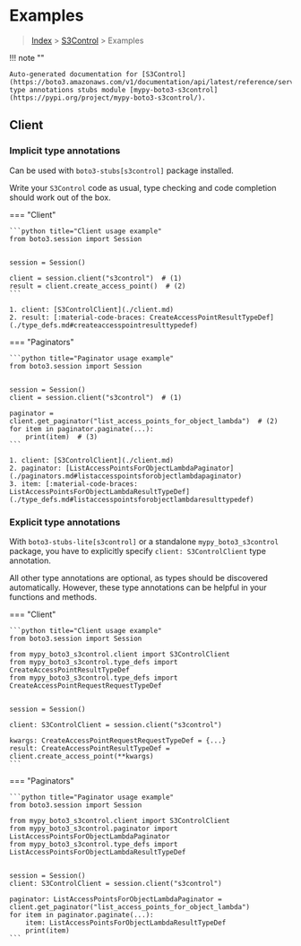 # Examples

> [Index](../README.md) > [S3Control](./README.md) > Examples

!!! note ""

    Auto-generated documentation for [S3Control](https://boto3.amazonaws.com/v1/documentation/api/latest/reference/services/s3control.html#S3Control)
    type annotations stubs module [mypy-boto3-s3control](https://pypi.org/project/mypy-boto3-s3control/).

## Client

### Implicit type annotations

Can be used with `boto3-stubs[s3control]` package installed.

Write your `S3Control` code as usual,
type checking and code completion should work out of the box.


=== "Client"

    ```python title="Client usage example"
    from boto3.session import Session


    session = Session()

    client = session.client("s3control")  # (1)
    result = client.create_access_point()  # (2)
    ```

    1. client: [S3ControlClient](./client.md)
    2. result: [:material-code-braces: CreateAccessPointResultTypeDef](./type_defs.md#createaccesspointresulttypedef) 



=== "Paginators"

    ```python title="Paginator usage example"
    from boto3.session import Session


    session = Session()
    client = session.client("s3control")  # (1)

    paginator = client.get_paginator("list_access_points_for_object_lambda")  # (2)
    for item in paginator.paginate(...):
        print(item)  # (3)
    ```

    1. client: [S3ControlClient](./client.md)
    2. paginator: [ListAccessPointsForObjectLambdaPaginator](./paginators.md#listaccesspointsforobjectlambdapaginator)
    3. item: [:material-code-braces: ListAccessPointsForObjectLambdaResultTypeDef](./type_defs.md#listaccesspointsforobjectlambdaresulttypedef) 




### Explicit type annotations

With `boto3-stubs-lite[s3control]`
or a standalone `mypy_boto3_s3control` package, you have to explicitly specify `client: S3ControlClient` type annotation.

All other type annotations are optional, as types should be discovered automatically.
However, these type annotations can be helpful in your functions and methods.


=== "Client"

    ```python title="Client usage example"
    from boto3.session import Session

    from mypy_boto3_s3control.client import S3ControlClient
    from mypy_boto3_s3control.type_defs import CreateAccessPointResultTypeDef
    from mypy_boto3_s3control.type_defs import CreateAccessPointRequestRequestTypeDef


    session = Session()

    client: S3ControlClient = session.client("s3control")

    kwargs: CreateAccessPointRequestRequestTypeDef = {...}
    result: CreateAccessPointResultTypeDef = client.create_access_point(**kwargs)
    ```



=== "Paginators"

    ```python title="Paginator usage example"
    from boto3.session import Session

    from mypy_boto3_s3control.client import S3ControlClient
    from mypy_boto3_s3control.paginator import ListAccessPointsForObjectLambdaPaginator
    from mypy_boto3_s3control.type_defs import ListAccessPointsForObjectLambdaResultTypeDef


    session = Session()
    client: S3ControlClient = session.client("s3control")

    paginator: ListAccessPointsForObjectLambdaPaginator = client.get_paginator("list_access_points_for_object_lambda")
    for item in paginator.paginate(...):
        item: ListAccessPointsForObjectLambdaResultTypeDef
        print(item)
    ```





